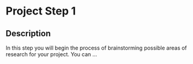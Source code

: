 # Project Step 1

## Description

In this step you will begin the process of brainstorming possible areas of research for your project. You can ...


